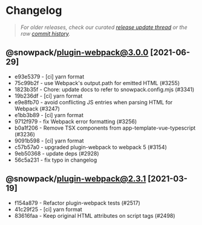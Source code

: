 # Changelog

> *For older releases, check our curated [release update thread](https://github.com/snowpackjs/snowpack/discussions/1183) or the raw [commit history](https://github.com/snowpackjs/snowpack/commits/main/plugins/plugin-webpack).*

<!-- add changelog entries here - do not delete! -->

## @snowpack/plugin-webpack@3.0.0 [2021-06-29]

* e93e5379 - [ci] yarn format <drwpow>
* 75c99b2f - use Webpack's output.path for emitted HTML (#3255) <Adam Lovatt>
* 1823b35f - Chore: update docs to refer to snowpack.config.mjs (#3341) <Drew Powers>
* 19b236df - [ci] yarn format <drwpow>
* e9e8fb70 - avoid conflicting JS entries when parsing HTML for Webpack (#3247) <Adam Lovatt>
* e1bb3b89 - [ci] yarn format <drwpow>
* 9712f979 - fix Webpack error formatting (#3256) <Adam Lovatt>
* b0a1f206 - Remove TSX components from app-template-vue-typescript (#3236) <Drew Powers>
* 9091b598 - [ci] yarn format <drwpow>
* c57b57a0 - upgraded plugin-webpack to webpack 5  (#3154) <mcha>
* 9eb50368 - update deps (#2928) 
* 56c5a231 - fix typo in changelog 

## @snowpack/plugin-webpack@2.3.1 [2021-03-19]

* f154a879 - Refactor plugin-webpack tests (#2517) <Francisco Sousa>
* 41c29f25 - [ci] yarn format 
* 83616faa - Keep original HTML attributes on script tags (#2498) <Francisco Sousa>
